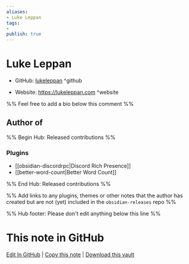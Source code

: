 ```yaml
---
aliases:
- Luke Leppan
tags:
- 
publish: true
---
```


# Luke Leppan

- GitHub: [lukeleppan](https://github.com/lukeleppan/) ^github
<!-- - Discord: `@` ^discord-->
- Website: <https://lukeleppan.com> ^website
<!-- - [[Publish sites|Publish site]]: ^publish-->

%% Feel free to add a bio below this comment %%


## Author of

%% Begin Hub: Released contributions %%
### Plugins
- [[obsidian-discordrpc|Discord Rich Presence]]
- [[better-word-count|Better Word Count]]

%% End Hub: Released contributions %%

%% Add links to any plugins, themes or other notes that the author has created but are not (yet) included in the `obsidian-releases` repo %%

<!--
### Unlisted plugins

- 
-->

<!--
### Others

- 
-->

<!--
## Sponsor this author

- [[GitHub sponsors]]: [Sponsor @lukeleppan on GitHub Sponsors](https://github.com/sponsors/lukeleppan) ^github-sponsor
- [[Buy me a coffee]]: ^buy-me-a-coffee
- [[PayPal]]: ^paypal
- [[Patreon]]: ^patreon

-->

<!--
## Follow this author

- [[YouTube Channels|On YouTube]]: ^youtube
- Twitter: ^twitter
- ...
-->

%% Hub footer: Please don't edit anything below this line %%

# This note in GitHub

<span class="git-footer">[Edit In GitHub](https://github.dev/obsidian-community/obsidian-hub/blob/main/01%20-%20Community/People/lukeleppan.md "git-hub-edit-note") | [Copy this note](https://raw.githubusercontent.com/obsidian-community/obsidian-hub/main/01%20-%20Community/People/lukeleppan.md "git-hub-copy-note") | [Download this vault](https://github.com/obsidian-community/obsidian-hub/archive/refs/heads/main.zip "git-hub-download-vault") </span>
